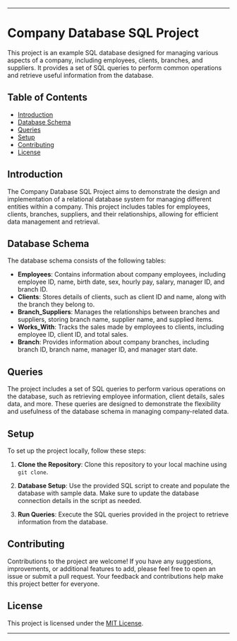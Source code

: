 

---

# Company Database SQL Project

This project is an example SQL database designed for managing various aspects of a company, including employees, clients, branches, and suppliers. It provides a set of SQL queries to perform common operations and retrieve useful information from the database.

## Table of Contents

- [Introduction](#introduction)
- [Database Schema](#database-schema)
- [Queries](#queries)
- [Setup](#setup)
- [Contributing](#contributing)
- [License](#license)

## Introduction

The Company Database SQL Project aims to demonstrate the design and implementation of a relational database system for managing different entities within a company. This project includes tables for employees, clients, branches, suppliers, and their relationships, allowing for efficient data management and retrieval.

## Database Schema

The database schema consists of the following tables:

- **Employees**: Contains information about company employees, including employee ID, name, birth date, sex, hourly pay, salary, manager ID, and branch ID.
- **Clients**: Stores details of clients, such as client ID and name, along with the branch they belong to.
- **Branch_Suppliers**: Manages the relationships between branches and suppliers, storing branch name, supplier name, and supplied items.
- **Works_With**: Tracks the sales made by employees to clients, including employee ID, client ID, and total sales.
- **Branch**: Provides information about company branches, including branch ID, branch name, manager ID, and manager start date.

## Queries

The project includes a set of SQL queries to perform various operations on the database, such as retrieving employee information, client details, sales data, and more. These queries are designed to demonstrate the flexibility and usefulness of the database schema in managing company-related data.

## Setup

To set up the project locally, follow these steps:

1. **Clone the Repository**: Clone this repository to your local machine using `git clone`.

2. **Database Setup**: Use the provided SQL script to create and populate the database with sample data. Make sure to update the database connection details in the script as needed.

3. **Run Queries**: Execute the SQL queries provided in the project to retrieve information from the database.

## Contributing

Contributions to the project are welcome! If you have any suggestions, improvements, or additional features to add, please feel free to open an issue or submit a pull request. Your feedback and contributions help make this project better for everyone.

## License

This project is licensed under the [MIT License](LICENSE).

---
